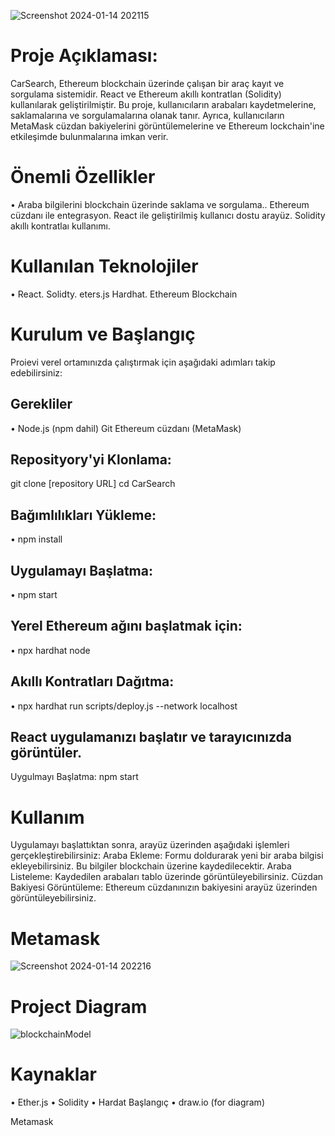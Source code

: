 ![Screenshot 2024-01-14 202115](https://github.com/sevval14/CarSearch/assets/80068002/a3a6f647-3907-4935-bee0-ff88b3d5b51a)
# Proje Açıklaması:

CarSearch, Ethereum blockchain üzerinde çalışan bir araç kayıt ve sorgulama sistemidir. React ve Ethereum akıllı kontratlan (Solidity) kullanılarak geliştirilmiştir. Bu proje, kullanıcıların arabaları kaydetmelerine, saklamalarına ve sorgulamalarına olanak tanır. Ayrıca, kullanıcıların MetaMask cüzdan bakiyelerini görüntülemelerine ve Ethereum lockchain'ine etkileşimde bulunmalarına imkan verir.

# Önemli Özellikler

• Araba bilgilerini blockchain üzerinde saklama ve sorgulama.. Ethereum cüzdanı ile entegrasyon. React ile geliştirilmiş kullanıcı dostu arayüz. Solidity akıllı kontratlaı kullanımı.

# Kullanılan Teknolojiler

• React. Solidty. eters.js Hardhat. Ethereum Blockchain

# Kurulum ve Başlangıç

Proievi verel ortamınızda çalıştırmak için aşağıdaki adımları takip edebilirsiniz:

## Gerekliler

• Node.js (npm dahil) Git Ethereum cüzdanı (MetaMask)

## Reposityory'yi Klonlama:

git clone [repository URL] cd CarSearch

## Bağımlılıkları Yükleme:

• npm install

## Uygulamayı Başlatma:

• npm start

## Yerel Ethereum ağını başlatmak için:

• npx hardhat node

## Akıllı Kontratları Dağıtma:

• npx hardhat run scripts/deploy.js --network localhost

## React uygulamanızı başlatır ve tarayıcınızda görüntüler.

Uygulmayı Başlatma: npm start

# Kullanım

Uygulamayı başlattıktan sonra, arayüz üzerinden aşağıdaki işlemleri gerçekleştirebilirsiniz: Araba Ekleme: Formu doldurarak yeni bir araba bilgisi ekleyebilirsiniz. Bu bilgiler blockchain üzerine kaydedilecektir. Araba Listeleme: Kaydedilen arabaları tablo üzerinde görüntüleyebilirsiniz. Cüzdan Bakiyesi Görüntüleme: Ethereum cüzdanınızın bakiyesini arayüz üzerinden görüntüleyebilirsiniz.

# Metamask
![Screenshot 2024-01-14 202216](https://github.com/sevval14/CarSearch/assets/80068002/0b6850cd-2b09-4928-b6fb-9806d49582b7)

# Project Diagram
![blockchainModel](https://github.com/sevval14/CarSearch/assets/80068002/3f36d312-0d3c-4275-8d36-ea8fb9fa3dae)

# Kaynaklar
• Ether.js • Solidity • Hardat Başlangıç • draw.io (for diagram)





Metamask
